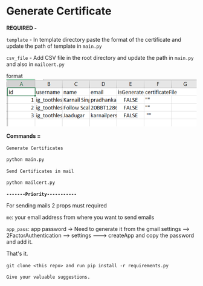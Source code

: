 # Generate Certificate

**REQUIRED -**

`template` - In template directory paste the format of the certificate and update the path of template in `main.py`

`csv_file` - Add CSV file in the root directory and update the path in `main.py` and also in `mailcert.py`

format
![In what order to compile the files](/privateforReadme/csv%20format.png)

**Commands =**

`Generate Certificates`
```
python main.py
```

`Send Certificates in mail`
```
python mailcert.py
```

**`-------Priority-----------`**

For sending mails 2 props must required

`me`: your email address from where you want to send emails

`app_pass`: app password -> Need to generate it from the gmail settings --> 2FactorAuthentication --> settings ---> createApp and copy the password and add it.

That's it.

`git clone <this repo> and run pip install -r requirements.py`

```
Give your valuable suggestions.
```
